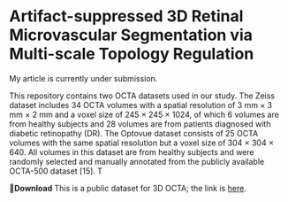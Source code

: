 # Artifact-suppressed 3D Retinal Microvascular Segmentation via Multi-scale Topology Regulation
My article is currently under submission. 

This repository contains two OCTA datasets used in our study. The Zeiss dataset includes 34 OCTA volumes with a spatial resolution of 3 mm × 3 mm × 2 mm and a voxel size of 245 × 245 × 1024, of which 6 volumes are from healthy subjects and 28 volumes are from patients diagnosed with diabetic retinopathy (DR). The Optovue dataset consists of 25 OCTA volumes with the same spatial resolution but a voxel size of 304 × 304 × 640. All volumes in this dataset are from healthy subjects and were randomly selected and manually annotated from the publicly available OCTA-500 dataset [15]. T

🚀**Download**
This is a public dataset for 3D OCTA; the link is [here](https://zenodo.org/records/17149202). 

